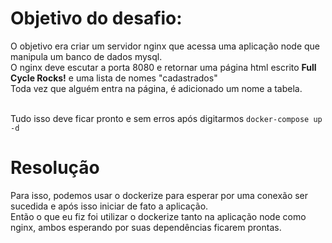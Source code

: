 # Objetivo do desafio:
O objetivo era criar um servidor nginx que acessa uma aplicação node que manipula um banco de dados mysql.
<br/>O nginx deve escutar a porta 8080 e retornar uma página html escrito **Full Cycle Rocks!** e uma lista de nomes "cadastrados"
<br/>Toda vez que alguém entra na página, é adicionado um nome a tabela.

<br/>Tudo isso deve ficar pronto e sem erros após digitarmos `docker-compose up -d` <br />

# Resolução
Para isso, podemos usar o dockerize para esperar por uma conexão ser sucedida e após isso iniciar de fato a aplicação. <br/>
Então o que eu fiz foi utilizar o dockerize tanto na aplicação node como nginx, ambos esperando por suas dependências ficarem prontas.
